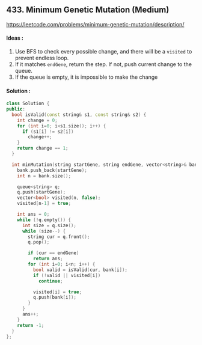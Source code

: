 ## **433. Minimum Genetic Mutation (Medium)**


https://leetcode.com/problems/minimum-genetic-mutation/description/


#### Ideas :
1. Use BFS to check every possible change, and there will be a `visited` to prevent endless loop.
2. If it matches `endGene`, return the step. If not, push current change to the queue.
3. If the queue is empty, it is impossible to make the change

#### Solution :
```C++
class Solution {
public:
  bool isValid(const string& s1, const string& s2) {
    int change = 0;
    for (int i=0; i<s1.size(); i++) {
      if (s1[i] != s2[i])
        change++;
    }
    return change == 1;
  }

  int minMutation(string startGene, string endGene, vector<string>& bank) {
    bank.push_back(startGene);
    int n = bank.size();

    queue<string> q;
    q.push(startGene);
    vector<bool> visited(n, false);
    visited[n-1] = true;

    int ans = 0;
    while (!q.empty()) {
      int size = q.size(); 
      while (size--) {
        string cur = q.front();
        q.pop();

        if (cur == endGene) 
          return ans;
        for (int i=0; i<n; i++) {
          bool valid = isValid(cur, bank[i]);
          if (!valid || visited[i]) 
            continue;

          visited[i] = true;
          q.push(bank[i]);
        }
      }
      ans++;
    }
    return -1;
  }
};
```